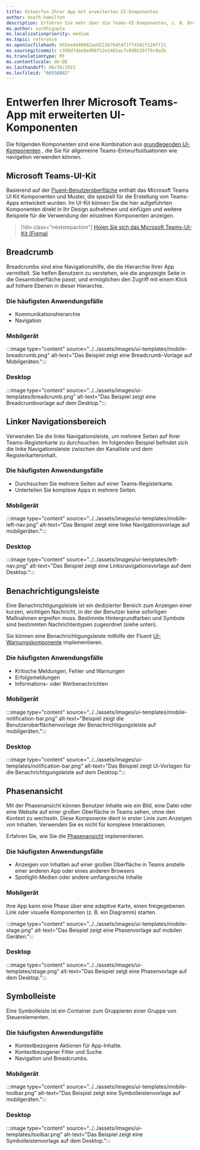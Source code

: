 ```yaml
---
title: Entwerfen Ihrer App mit erweiterten UI-Komponenten
author: heath-hamilton
description: Erfahren Sie mehr über die Teams-UI-Komponenten, z. B. Breadcrumbs, Benachrichtigungsleiste, Phasenansicht sowie relevante Anwendungsfälle.
ms.author: surbhigupta
ms.localizationpriority: medium
ms.topic: reference
ms.openlocfilehash: 055ee4440982add222b76454f1ff4382f129ff21
ms.sourcegitcommit: c398dfdae9ed96f12e1401ac7c8d0228ff9c0a2b
ms.translationtype: MT
ms.contentlocale: de-DE
ms.lasthandoff: 06/30/2022
ms.locfileid: "66558842"
---
```

# <a name="designing-your-microsoft-teams-app-with-advanced-ui-components"></a>Entwerfen Ihrer Microsoft Teams-App mit erweiterten UI-Komponenten

Die folgenden Komponenten sind eine Kombination aus [grundlegenden UI-Komponenten](~/concepts/design/design-teams-app-basic-ui-components.md) , die Sie für allgemeine Teams-Entwurfssituationen wie navigation verwenden können.

## <a name="microsoft-teams-ui-kit"></a>Microsoft Teams-UI-Kit

Basierend auf der <a href="https://fluentsite.z22.web.core.windows.net/" target="_blank">Fluent-Benutzeroberfläche</a> enthält das Microsoft Teams UI Kit Komponenten und Muster, die speziell für die Erstellung von Teams-Apps entwickelt wurden. Im UI-Kit können Sie die hier aufgeführten Komponenten direkt in Ihr Design aufnehmen und einfügen und weitere Beispiele für die Verwendung der einzelnen Komponenten anzeigen.

> [!div class="nextstepaction"]
> [Holen Sie sich das Microsoft Teams-UI-Kit (Figma)](https://www.figma.com/community/file/916836509871353159)

## <a name="breadcrumb"></a>Breadcrumb

Breadcrumbs sind eine Navigationshilfe, die die Hierarchie Ihrer App vermittelt. Sie helfen Benutzern zu verstehen, wie die angezeigte Seite in die Gesamtoberfläche passt, und ermöglichen den Zugriff mit einem Klick auf höhere Ebenen in dieser Hierarchie.

### <a name="top-use-cases"></a>Die häufigsten Anwendungsfälle

* Kommunikationshierarchie
* Navigation

### <a name="mobile"></a>Mobilgerät

:::image type="content" source="../../assets/images/ui-templates/mobile-breadcrumb.png" alt-text="Das Beispiel zeigt eine Breadcrumb-Vorlage auf Mobilgeräten.":::

### <a name="desktop"></a>Desktop

:::image type="content" source="../../assets/images/ui-templates/breadcrumb.png" alt-text="Das Beispiel zeigt eine Breadcrumbvorlage auf dem Desktop.":::

## <a name="left-nav"></a>Linker Navigationsbereich

Verwenden Sie die linke Navigationsleiste, um mehrere Seiten auf Ihrer Teams-Registerkarte zu durchsuchen. Im folgenden Beispiel befindet sich die linke Navigationsleiste zwischen der Kanalliste und dem Registerkarteninhalt.

### <a name="top-use-cases"></a>Die häufigsten Anwendungsfälle

* Durchsuchen Sie mehrere Seiten auf einer Teams-Registerkarte.
* Unterteilen Sie komplexe Apps in mehrere Seiten.

### <a name="mobile"></a>Mobilgerät

:::image type="content" source="../../assets/images/ui-templates/mobile-left-nav.png" alt-text="Das Beispiel zeigt eine linke Navigationsvorlage auf mobilgeräten.":::

### <a name="desktop"></a>Desktop

:::image type="content" source="../../assets/images/ui-templates/left-nav.png" alt-text="Das Beispiel zeigt eine Linksnavigationsvorlage auf dem Desktop.":::

## <a name="notification-bar"></a>Benachrichtigungsleiste

Eine Benachrichtigungsleiste ist ein dedizierter Bereich zum Anzeigen einer kurzen, wichtigen Nachricht, in der der Benutzer keine sofortigen Maßnahmen ergreifen muss. Bestimmte Hintergrundfarben und Symbole sind bestimmten Nachrichtentypen zugeordnet (siehe unten).

Sie können eine Benachrichtigungsleiste mithilfe der Fluent [UI-Warnungskomponente](https://fluentsite.z22.web.core.windows.net/0.59.0/components/alert/definition) implementieren.

### <a name="top-use-cases"></a>Die häufigsten Anwendungsfälle

* Kritische Meldungen, Fehler und Warnungen
* Erfolgsmeldungen
* Informations- oder Werbenachrichten

### <a name="mobile"></a>Mobilgerät

:::image type="content" source="../../assets/images/ui-templates/mobile-notification-bar.png" alt-text="Beispiel zeigt die Benutzeroberflächenvorlage der Benachrichtigungsleiste auf mobilgeräten.":::

### <a name="desktop"></a>Desktop

:::image type="content" source="../../assets/images/ui-templates/notification-bar.png" alt-text="Das Beispiel zeigt Ui-Vorlagen für die Benachrichtigungsleiste auf dem Desktop.":::

## <a name="stage-view"></a>Phasenansicht

Mit der Phasenansicht können Benutzer Inhalte wie ein Bild, eine Datei oder eine Website auf einer großen Oberfläche in Teams sehen, ohne den Kontext zu wechseln. Diese Komponente dient in erster Linie zum Anzeigen von Inhalten. Verwenden Sie es nicht für komplexe Interaktionen.

Erfahren Sie, wie Sie die [Phasenansicht](~/tabs/tabs-link-unfurling.md) implementieren.

### <a name="top-use-cases"></a>Die häufigsten Anwendungsfälle

* Anzeigen von Inhalten auf einer großen Oberfläche in Teams anstelle einer anderen App oder eines anderen Browsers
* Spotlight-Medien oder andere umfangreiche Inhalte

### <a name="mobile"></a>Mobilgerät

Ihre App kann eine Phase über eine adaptive Karte, einen freigegebenen Link oder visuelle Komponenten (z. B. ein Diagramm) starten.

:::image type="content" source="../../assets/images/ui-templates/mobile-stage.png" alt-text="Das Beispiel zeigt eine Phasenvorlage auf mobilen Geräten.":::

### <a name="desktop"></a>Desktop

:::image type="content" source="../../assets/images/ui-templates/stage.png" alt-text="Das Beispiel zeigt eine Phasenvorlage auf dem Desktop.":::

## <a name="toolbar"></a>Symbolleiste

Eine Symbolleiste ist ein Container zum Gruppieren einer Gruppe von Steuerelementen.

### <a name="top-use-cases"></a>Die häufigsten Anwendungsfälle

* Kontextbezogene Aktionen für App-Inhalte.
* Kontextbezogener Filter und Suche.
* Navigation und Breadcrumbs.

### <a name="mobile"></a>Mobilgerät

:::image type="content" source="../../assets/images/ui-templates/mobile-toolbar.png" alt-text="Das Beispiel zeigt eine Symbolleistenvorlage auf mobilgeräten.":::

### <a name="desktop"></a>Desktop

:::image type="content" source="../../assets/images/ui-templates/toolbar.png" alt-text="Das Beispiel zeigt eine Symbolleistenvorlage auf dem Desktop.":::
